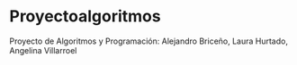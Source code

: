 # Proyectoalgoritmos
Proyecto de Algoritmos y Programación: Alejandro Briceño, Laura Hurtado, Angelina Villarroel
